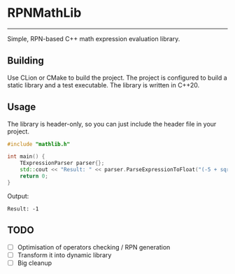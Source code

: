# RPNMathLib

---

Simple, RPN-based C++ math expression evaluation library.

## Building
Use CLion or CMake to build the project. The project is configured to build a static library and a test executable. The library is written in C++20.

## Usage
The library is header-only, so you can just include the header file in your project.
```cpp
#include "mathlib.h"

int main() {
    TExpressionParser parser{};
    std::cout << "Result: " << parser.ParseExpressionToFloat("(-5 + sqrt(5^2 - 4 * 1 * 4)) / (2 * 1)") << std::endl;
    return 0;
}
```
Output:
```
Result: -1
```

## TODO
- [ ] Optimisation of operators checking / RPN generation
- [ ] Transform it into dynamic library
- [ ] Big cleanup